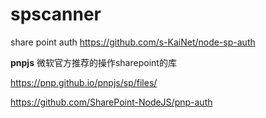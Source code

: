 # spscanner
share point  auth
https://github.com/s-KaiNet/node-sp-auth

**pnpjs**
微软官方推荐的操作sharepoint的库

https://pnp.github.io/pnpjs/sp/files/


https://github.com/SharePoint-NodeJS/pnp-auth

